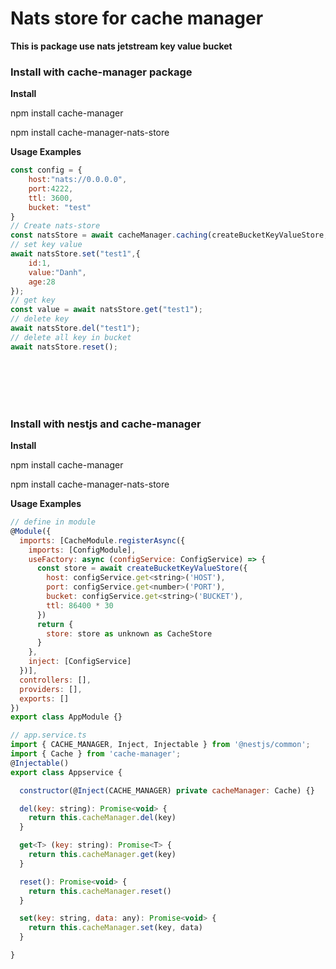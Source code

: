 <h1>Nats store for cache manager</h1>
<b>This is package use nats jetstream key value bucket</b>
<h3>Install with cache-manager package</h3>
<b>Install</b>
<p>npm install cache-manager</p>
<p>npm install cache-manager-nats-store</p>
<b>Usage Examples</b>
<br/>


```js
const config = {
    host:"nats://0.0.0.0",
    port:4222,
    ttl: 3600,
    bucket: "test"
}
// Create nats-store
const natsStore = await cacheManager.caching(createBucketKeyValueStore, config);
// set key value
await natsStore.set("test1",{
    id:1,
    value:"Danh",
    age:28
});
// get key
const value = await natsStore.get("test1");
// delete key
await natsStore.del("test1");
// delete all key in bucket
await natsStore.reset();
```
<br/>
<br/>
<br/>
<br/>
<h3>Install with nestjs and cache-manager</h3>
<b>Install</b>
<p>npm install cache-manager</p>
<p>npm install cache-manager-nats-store</p>
<b>Usage Examples</b>
<br/>


```js
// define in module
@Module({
  imports: [CacheModule.registerAsync({
    imports: [ConfigModule],
    useFactory: async (configService: ConfigService) => {
      const store = await createBucketKeyValueStore({
        host: configService.get<string>('HOST'),
        port: configService.get<number>('PORT'),
        bucket: configService.get<string>('BUCKET'),
        ttl: 86400 * 30
      })
      return {
        store: store as unknown as CacheStore
      }
    },
    inject: [ConfigService]
  })],
  controllers: [],
  providers: [],
  exports: []
})
export class AppModule {}

// app.service.ts
import { CACHE_MANAGER, Inject, Injectable } from '@nestjs/common';
import { Cache } from 'cache-manager';
@Injectable()
export class Appservice {

  constructor(@Inject(CACHE_MANAGER) private cacheManager: Cache) {}

  del(key: string): Promise<void> {
    return this.cacheManager.del(key)
  }

  get<T> (key: string): Promise<T> {
    return this.cacheManager.get(key)
  }

  reset(): Promise<void> {
    return this.cacheManager.reset()
  }

  set(key: string, data: any): Promise<void> {
    return this.cacheManager.set(key, data)
  }

}
```
